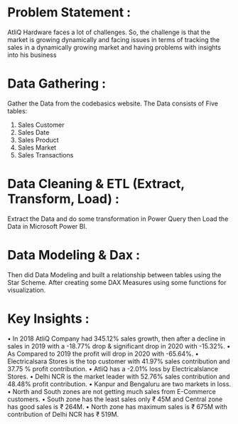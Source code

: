 # Problem Statement :
AtliQ Hardware faces a lot of challenges. So, the challenge is that the market is growing dynamically and facing issues in terms of tracking the sales in a dynamically growing market and having problems with insights into his business
# Data Gathering :
Gather the Data from the codebasics website. The Data consists of Five tables:
1. Sales Customer
2. Sales Date
3. Sales Product
4. Sales Market
5. Sales Transactions

# Data Cleaning & ETL (Extract, Transform, Load) :
Extract the Data and do some transformation in Power Query then Load the Data in Microsoft Power BI.

# Data Modeling & Dax :
Then did Data Modeling and built a relationship between tables using the Star Scheme. After creating some DAX Measures using some functions for visualization.

# Key Insights :

• In 2018 AtliQ Company had 345.12% sales growth, then after a decline in sales in 2019 with a -18.77% drop & significant drop in 2020 with -15.32%.
• As Compared to 2019 the profit will drop in 2020 with -65.64%.
• Electricalsara Stores is the top customer with 41.97% sales contribution and 37.75 % profit contribution.
• AtliQ has a -2.01% loss by Electricalslance Stores.
• Delhi NCR is the market leader with 52.76% sales contribution and 48.48% profit contribution.
• Kanpur and Bengaluru are two markets in loss.
• North and South zones are not getting much sales from E-Commerce customers.
• South zone has the least sales only ₹ 45M and Central zone has good sales is ₹ 264M.
• North zone has maximum sales is ₹ 675M with contribution of Delhi NCR has ₹ 519M.
